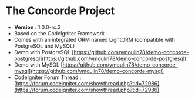 # The Concorde Project
* **Version** : 1.0.0-rc.3
* Based on the CodeIgniter Framework
* Comes with an integrated ORM named LightORM (compatible with PostgreSQL and MySQL)
* Demo with PostgreSQL [https://github.com/vmoulin78/demo-concorde-postgresql](https://github.com/vmoulin78/demo-concorde-postgresql)
* Demo with MySQL [https://github.com/vmoulin78/demo-concorde-mysql](https://github.com/vmoulin78/demo-concorde-mysql)
* CodeIgniter Forum Thread : [https://forum.codeigniter.com/showthread.php?tid=72986](https://forum.codeigniter.com/showthread.php?tid=72986)